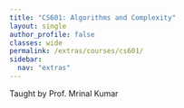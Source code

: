 ```yaml
---
title: "CS601: Algorithms and Complexity"
layout: single
author_profile: false
classes: wide
permalink: /extras/courses/cs601/
sidebar:
  nav: "extras"
---
```


Taught by Prof. Mrinal Kumar
